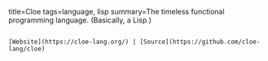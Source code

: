 title=Cloe
tags=language, lisp
summary=The timeless functional programming language. (Basically, a Lisp.)
~~~~~~

[Website](https://cloe-lang.org/) | [Source](https://github.com/cloe-lang/cloe)

